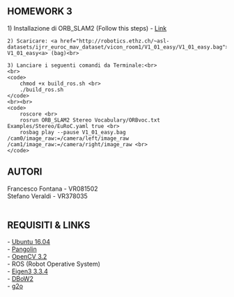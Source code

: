 
<h2><strong> HOMEWORK 3 </strong></h2>
<p>
	1) Installazione di ORB_SLAM2 (Follow this steps) - <a href="https://github.com/raulmur/ORB_SLAM2">Link</a> <br>

	2) Scaricare: <a href="http://robotics.ethz.ch/~asl-datasets/ijrr_euroc_mav_dataset/vicon_room1/V1_01_easy/V1_01_easy.bag"> V1_01_easy<a> (bag)<br>

	3) Lanciare i seguenti comandi da Terminale:<br>
	<br>
	<code>
		chmod +x build_ros.sh <br>
		./build_ros.sh
	</code>
	<br><br>
	<code>
		roscore <br>
		rosrun ORB_SLAM2 Stereo Vocabulary/ORBvoc.txt Examples/Stereo/EuRoC.yaml true <br>
		rosbag play --pause V1_01_easy.bag /cam0/image_raw:=/camera/left/image_raw /cam1/image_raw:=/camera/right/image_raw <br>
	</code>

</p>


<h2><strong> AUTORI </strong> <br></h2>
Francesco Fontana - VR081502   <br>
Stefano Veraldi - VR378035 <br> <br>

<h2><strong>REQUISITI & LINKS</strong> <br></h2>
- <a href="https://www.ubuntu-it.org/download">Ubuntu 16.04</a><br>
- <a href="https://github.com/stevenlovegrove/Pangolin">Pangolin</a><br>
- <a href="https://opencv.org/releases.html">OpenCV 3.2</a><br> 
- ROS (Robot Operative System) <br>
- <a href="http://eigen.tuxfamily.org/index.php?title=Main_Page">Eigen3 3.3.4</a><br> 
- <a href="https://github.com/dorian3d/DBoW2">DBoW2</a><br> 
- <a href="https://github.com/RainerKuemmerle/g2o">g2o</a><br> 
<br>





